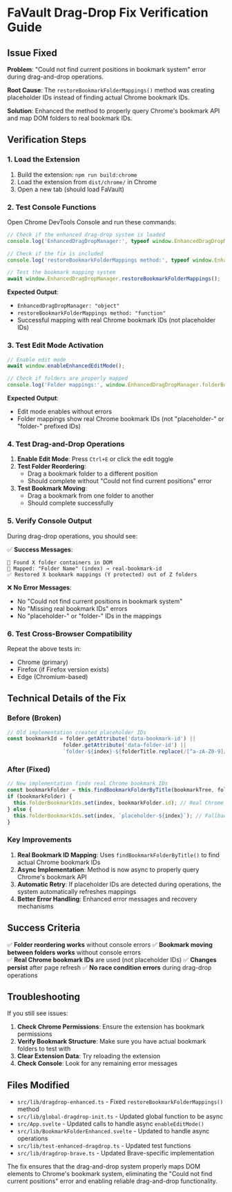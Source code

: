 # FaVault Drag-Drop Fix Verification Guide

## Issue Fixed

**Problem**: "Could not find current positions in bookmark system" error during drag-and-drop operations.

**Root Cause**: The `restoreBookmarkFolderMappings()` method was creating placeholder IDs instead of finding actual Chrome bookmark IDs.

**Solution**: Enhanced the method to properly query Chrome's bookmark API and map DOM folders to real bookmark IDs.

## Verification Steps

### 1. Load the Extension

1. Build the extension: `npm run build:chrome`
2. Load the extension from `dist/chrome/` in Chrome
3. Open a new tab (should load FaVault)

### 2. Test Console Functions

Open Chrome DevTools Console and run these commands:

```javascript
// Check if the enhanced drag-drop system is loaded
console.log('EnhancedDragDropManager:', typeof window.EnhancedDragDropManager);

// Check if the fix is included
console.log('restoreBookmarkFolderMappings method:', typeof window.EnhancedDragDropManager.restoreBookmarkFolderMappings);

// Test the bookmark mapping system
await window.EnhancedDragDropManager.restoreBookmarkFolderMappings();
```

**Expected Output**:
- `EnhancedDragDropManager: "object"`
- `restoreBookmarkFolderMappings method: "function"`
- Successful mapping with real Chrome bookmark IDs (not placeholder IDs)

### 3. Test Edit Mode Activation

```javascript
// Enable edit mode
await window.enableEnhancedEditMode();

// Check if folders are properly mapped
console.log('Folder mappings:', window.EnhancedDragDropManager.folderBookmarkIds);
```

**Expected Output**:
- Edit mode enables without errors
- Folder mappings show real Chrome bookmark IDs (not "placeholder-" or "folder-" prefixed IDs)

### 4. Test Drag-and-Drop Operations

1. **Enable Edit Mode**: Press `Ctrl+E` or click the edit toggle
2. **Test Folder Reordering**: 
   - Drag a bookmark folder to a different position
   - Should complete without "Could not find current positions" error
3. **Test Bookmark Moving**:
   - Drag a bookmark from one folder to another
   - Should complete successfully

### 5. Verify Console Output

During drag-drop operations, you should see:

✅ **Success Messages**:
```
🦁 Found X folder containers in DOM
📁 Mapped: "Folder Name" (index) → real-bookmark-id
✅ Restored X bookmark mappings (Y protected) out of Z folders
```

❌ **No Error Messages**:
- No "Could not find current positions in bookmark system"
- No "Missing real bookmark IDs" errors
- No "placeholder-" or "folder-" IDs in the mappings

### 6. Test Cross-Browser Compatibility

Repeat the above tests in:
- Chrome (primary)
- Firefox (if Firefox version exists)
- Edge (Chromium-based)

## Technical Details of the Fix

### Before (Broken)
```javascript
// Old implementation created placeholder IDs
const bookmarkId = folder.getAttribute('data-bookmark-id') ||
                  folder.getAttribute('data-folder-id') ||
                  `folder-${index}-${folderTitle.replace(/[^a-zA-Z0-9]/g, '-')}`;
```

### After (Fixed)
```javascript
// New implementation finds real Chrome bookmark IDs
const bookmarkFolder = this.findBookmarkFolderByTitle(bookmarkTree, folderTitle);
if (bookmarkFolder) {
  this.folderBookmarkIds.set(index, bookmarkFolder.id); // Real Chrome ID
} else {
  this.folderBookmarkIds.set(index, `placeholder-${index}`); // Fallback only
}
```

### Key Improvements

1. **Real Bookmark ID Mapping**: Uses `findBookmarkFolderByTitle()` to find actual Chrome bookmark IDs
2. **Async Implementation**: Method is now async to properly query Chrome's bookmark API
3. **Automatic Retry**: If placeholder IDs are detected during operations, the system automatically refreshes mappings
4. **Better Error Handling**: Enhanced error messages and recovery mechanisms

## Success Criteria

✅ **Folder reordering works** without console errors
✅ **Bookmark moving between folders works** without console errors  
✅ **Real Chrome bookmark IDs** are used (not placeholder IDs)
✅ **Changes persist** after page refresh
✅ **No race condition errors** during drag-drop operations

## Troubleshooting

If you still see issues:

1. **Check Chrome Permissions**: Ensure the extension has bookmark permissions
2. **Verify Bookmark Structure**: Make sure you have actual bookmark folders to test with
3. **Clear Extension Data**: Try reloading the extension
4. **Check Console**: Look for any remaining error messages

## Files Modified

- `src/lib/dragdrop-enhanced.ts` - Fixed `restoreBookmarkFolderMappings()` method
- `src/lib/global-dragdrop-init.ts` - Updated global function to be async
- `src/App.svelte` - Updated calls to handle async `enableEditMode()`
- `src/lib/BookmarkFolderEnhanced.svelte` - Updated to handle async operations
- `src/lib/test-enhanced-dragdrop.ts` - Updated test functions
- `src/lib/dragdrop-brave.ts` - Updated Brave-specific implementation

The fix ensures that the drag-and-drop system properly maps DOM elements to Chrome's bookmark system, eliminating the "Could not find current positions" error and enabling reliable drag-and-drop functionality.
